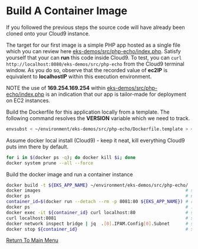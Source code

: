 # Build A Container Image

If you followed the previous steps the source code will have already been cloned onto your Cloud9 instance.

The target for our first image is a simple PHP app hosted as a single file which you can review here [eks-demos/src/php-echo/index.php](/src/php-echo/index.php).
Satisfy yourself that your can **run** this code inside Cloud9. To test, you can `curl http://localhost:8080/eks-demos/src/php-echo` from the Cloud9 terminal window. 
As you do so, observe that the recorded value of **ec2IP** is equivalent to **localhostIP** within this execution environment.

NOTE the use of **169.254.169.254** within [eks-demos/src/php-echo/index.php](/src/php-echo/index.php) is an indication that our app is tailor-made for deployment on EC2 instances.

Build the Dockerfile for this application locally from a template. The following command resolves the **VERSION** variable which we need to track.
```bash
envsubst < ~/environment/eks-demos/src/php-echo/Dockerfile.template > ~/environment/eks-demos/src/php-echo/Dockerfile
```

Assume docker local install (Cloud9) - keep it neat, kill everything Cloud9 puts imn there by default.
```bash
for i in $(docker ps -q); do docker kill $i; done
docker system prune --all --force
```

Build the docker image and run a container instance
```bash
docker build -t ${EKS_APP_NAME} ~/environment/eks-demos/src/php-echo/
docker images                                                       # see what you produced
docker ps                                                           # nothing running ...
container_id=$(docker run --detach --rm -p 8081:80 ${EKS_APP_NAME}) # request docker to instantiate a single container as a background process
docker ps                                                           # ... now one container running
docker exec -it ${container_id} curl localhost:80                   # shell INTO that container and curl the INTERNAL port (80)
curl localhost:8081                                                 # show that the corresponding EXTERNAL port is mapped to a high-order port (8081) on the c9 instance
docker network inspect bridge | jq  .[0].IPAM.Config[0].Subnet      # see why the ec2IP is no longer equivalent to the localhostIP
docker stop ${container_id}                                         # stop the container (which will be terminated because we ran it with the --rm flag)
```

[Return To Main Menu](/README.md)
